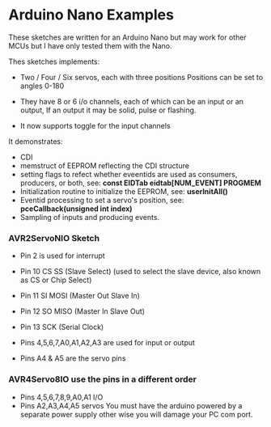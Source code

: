 # Arduino Nano Examples

These sketches are written for an Arduino Nano but may work for other MCUs but I have only tested them with the Nano.

Thes sketches implements:
* Two / Four / Six servos, each with three positions
   Positions can be set to angles 0-180
   
* They have 8 or 6  i/o channels, each of which can be an input or an output,
   If an output it may be solid, pulse or flashing.

* It now supports toggle for the input channels

It demonstrates: 
* CDI
* memstruct of EEPROM reflecting the CDI structure
* setting flags to refect whether eveentids are used as consumers, producers, or both, see: **const EIDTab eidtab[NUM_EVENT] PROGMEM**
* Initialization routine to initialize the EEPROM, see: **userInitAll()**
* Eventid processing to set a servo's position, see: **pceCallback(unsigned int index)**
* Sampling of inputs and producing events.

### AVR2ServoNIO Sketch
  - Pin 2 is used for interrupt
  - Pin 10 CS SS (Slave Select) (used to select the slave device, also known as CS or Chip Select)
  - Pin 11 SI MOSI (Master Out Slave In)
  - Pin 12 SO MISO (Master In Slave Out)
  - Pin 13 SCK (Serial Clock)

  - Pins 4,5,6,7,A0,A1,A2,A3 are used for input or output
  - Pins A4 & A5 are the servo pins

### AVR4Servo8IO use the pins in a different order
  - Pins 4,5,6,7,8,9,A0,A1 I/O
  - Pins A2,A3,A4,A5 servos
You must have the arduino powered by a separate power supply other wise you will damage your PC com port.
